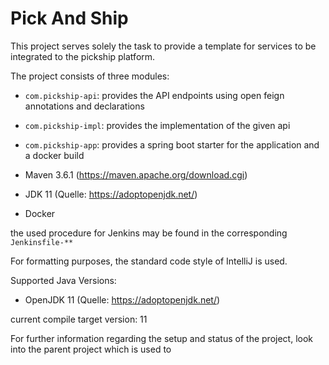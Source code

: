 # Pick And Ship

This project serves solely the task to provide a template for services to be integrated to the pickship platform.

The project consists of three modules:

* `com.pickship-api`: provides the API endpoints using open feign annotations and declarations
* `com.pickship-impl`: provides the implementation of the given api
* `com.pickship-app`: provides a spring boot starter for the application and a docker build

* Maven 3.6.1 (https://maven.apache.org/download.cgi)
* JDK 11 (Quelle: https://adoptopenjdk.net/)
* Docker


the used procedure for Jenkins may be found in the corresponding `Jenkinsfile-**`

For formatting purposes, the standard code style of IntelliJ is used.

Supported Java Versions:

* OpenJDK 11 (Quelle: https://adoptopenjdk.net/)

current compile target version: 11

For further information regarding the setup and status of the project, look into the parent project which is used to 
